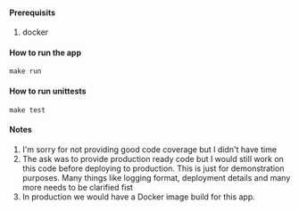 

#### Prerequisits
1. docker

#### How to run the app
```
make run
```

#### How to run unittests
```
make test
```

#### Notes
1. I'm sorry for not providing good code coverage but I didn't have time
2. The ask was to provide production ready code but I would still work on this
   code before deploying to production. This is just for demonstration purposes.
   Many things like logging format, deployment details and many more needs to 
   be clarified fist
3. In production we would have a Docker image build for this app.

